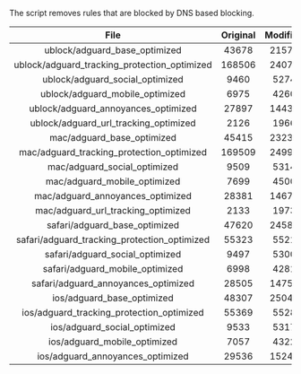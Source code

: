 The script removes rules that are blocked by DNS based blocking.


| File | Original | Modified |
|:----:|:-----:|:-----:|
| ublock/adguard_base_optimized | 43678 | 21578 |
| ublock/adguard_tracking_protection_optimized | 168506 | 24077 |
| ublock/adguard_social_optimized | 9460 | 5274 |
| ublock/adguard_mobile_optimized | 6975 | 4260 |
| ublock/adguard_annoyances_optimized | 27897 | 14438 |
| ublock/adguard_url_tracking_optimized | 2126 | 1966 |
| mac/adguard_base_optimized | 45415 | 23236 |
| mac/adguard_tracking_protection_optimized | 169509 | 24990 |
| mac/adguard_social_optimized | 9509 | 5314 |
| mac/adguard_mobile_optimized | 7699 | 4500 |
| mac/adguard_annoyances_optimized | 28381 | 14673 |
| mac/adguard_url_tracking_optimized | 2133 | 1973 |
| safari/adguard_base_optimized | 47620 | 24588 |
| safari/adguard_tracking_protection_optimized | 55323 | 5521 |
| safari/adguard_social_optimized | 9497 | 5300 |
| safari/adguard_mobile_optimized | 6998 | 4281 |
| safari/adguard_annoyances_optimized | 28505 | 14750 |
| ios/adguard_base_optimized | 48307 | 25048 |
| ios/adguard_tracking_protection_optimized | 55369 | 5528 |
| ios/adguard_social_optimized | 9533 | 5317 |
| ios/adguard_mobile_optimized | 7057 | 4322 |
| ios/adguard_annoyances_optimized | 29536 | 15243 |